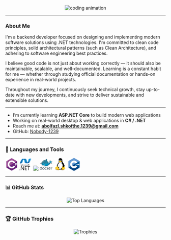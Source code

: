 
<p align="center">
  <img src="https://media.giphy.com/media/qgQUggAC3Pfv687qPC/giphy.gif" width="300" alt="coding animation" />
</p>

---

### About Me

I'm a backend developer focused on designing and implementing modern software solutions using .NET technologies.
I'm committed to clean code principles, solid architectural patterns (such as Clean Architecture), and adhering to software engineering best practices.

I believe good code is not just about working correctly — it should also be maintainable, scalable, and well-documented.
Learning is a constant habit for me — whether through studying official documentation or hands-on experience in real-world projects.

Throughout my journey, I continuously seek technical growth, stay up-to-date with new developments, and strive to deliver sustainable and extensible solutions.

---

- I’m currently learning **ASP.NET Core** to build modern web applications  
- Working on real-world desktop & web applications in **C# / .NET**   
- Reach me at: **abolfazl.shkofthe.1239@gmail.com**  
- GitHub: [Nobody-1239](https://github.com/Nobody-1239)

---

### 🔧 Languages and Tools

<p align="left">
  <a href="https://learn.microsoft.com/en-us/dotnet/csharp/"><img src="https://raw.githubusercontent.com/devicons/devicon/master/icons/csharp/csharp-original.svg" width="40"/></a>
  <a href="https://dotnet.microsoft.com/"><img src="https://raw.githubusercontent.com/devicons/devicon/master/icons/dot-net/dot-net-original-wordmark.svg" width="40"/></a>
  <a href="https://www.microsoft.com/sql-server"><img src="https://www.svgrepo.com/show/303229/microsoft-sql-server-logo.svg" width="40"/></a>
  <a href="https://www.docker.com/"><img src="https://raw.githubusercontent.com/devicons/devicon/master/icons/docker/docker-original-wordmark.svg" width="40"/></a>
  <a href="https://www.linux.org/"><img src="https://raw.githubusercontent.com/devicons/devicon/master/icons/linux/linux-original.svg" width="40"/></a>
  <a href="https://isocpp.org/"><img src="https://raw.githubusercontent.com/devicons/devicon/master/icons/cplusplus/cplusplus-original.svg" width="40"/></a>
</p>

---

### 📊 GitHub Stats


<p align="center">
  <img src="https://github-readme-stats.vercel.app/api/top-langs/?username=Nobody-1239&layout=compact&theme=radical" alt="Top Languages" />
</p>

---

### 🏆 GitHub Trophies

<p align="center">
  <img src="https://github-profile-trophy.vercel.app/?username=Nobody-1239&theme=radical" alt="Trophies" />
</p>
